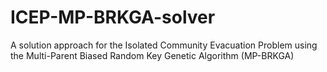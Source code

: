 # ICEP-MP-BRKGA-solver
A solution approach for the Isolated Community Evacuation Problem using the Multi-Parent Biased Random Key Genetic Algorithm (MP-BRKGA)
